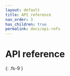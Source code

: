 ```yaml
---
layout: default
title: API reference
nav_order: 3
has_children: true
permalink: docs/api-refs
---
```


# API reference
{: .fs-9 }